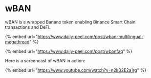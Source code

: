 # wBAN

wBAN is a wrapped Banano token enabling Binance Smart Chain transactions and DeFi.

{% embed url="https://www.daily-peel.com/post/wban-multilingual-megathread" %}

{% embed url="https://www.daily-peel.com/post/wbanfaq" %}

Here is a screencast of wBAN in action:

{% embed url="https://www.youtube.com/watch?v=n2k32E2a1rg" %}





 

